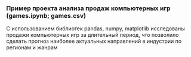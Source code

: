 ### Пример проекта анализа продаж компьютерных игр (games.ipynb; games.csv)

С использованием библиотек pandas, numpy, matplotlib исследованы продажи
компьютерных игр за длительный период, что позволило сделать прогноз наиболее
актуальных направлений в индустрии по регионам и жанрам
